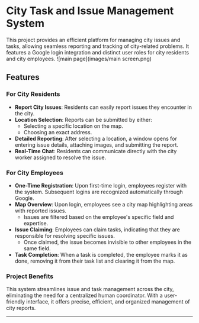 # City Task and Issue Management System

This project provides an efficient platform for managing city issues and tasks, allowing seamless reporting and tracking of city-related problems. It features a Google login integration and distinct user roles for city residents and city employees.
![main page](images/main screen.png)
## Features

### For City Residents
- **Report City Issues**: Residents can easily report issues they encounter in the city.
- **Location Selection**: Reports can be submitted by either:
  - Selecting a specific location on the map.
  - Choosing an exact address.
- **Detailed Reporting**: After selecting a location, a window opens for entering issue details, attaching images, and submitting the report.
- **Real-Time Chat**: Residents can communicate directly with the city worker assigned to resolve the issue.

### For City Employees
- **One-Time Registration**: Upon first-time login, employees register with the system. Subsequent logins are recognized automatically through Google.
- **Map Overview**: Upon login, employees see a city map highlighting areas with reported issues.
  - Issues are filtered based on the employee's specific field and expertise.
- **Issue Claiming**: Employees can claim tasks, indicating that they are responsible for resolving specific issues.
  - Once claimed, the issue becomes invisible to other employees in the same field.
- **Task Completion**: When a task is completed, the employee marks it as done, removing it from their task list and clearing it from the map.

### Project Benefits
This system streamlines issue and task management across the city, eliminating the need for a centralized human coordinator. With a user-friendly interface, it offers precise, efficient, and organized management of city reports.

---

